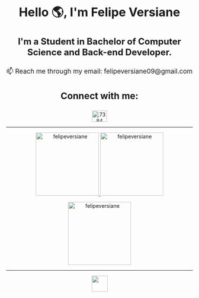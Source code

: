 <h1 align="center" style="font-size: 2.3em;">Hello 🌎, I'm Felipe Versiane</h1>

<h3 align="center" style="font-size: 1.7em;">I'm a Student in Bachelor of Computer Science and Back-end Developer.</h3>

<p align="center" style="font-size: 1.25em;">
  📫 Reach me through my email: felipeversiane09@gmail.com
</p>

<h3 align="center" style="font-size: 1.75em;">Connect with me:</h3>

<p align="center">
  <a href="https://www.linkedin.com/in/felipeversiane/" target="blank">
    <img align="center" src="https://raw.githubusercontent.com/rahuldkjain/github-profile-readme-generator/master/src/images/icons/Social/linked-in-alt.svg" alt="7384" height="30" width="40" />
  </a>
</p>

<hr>

<div align="center">
  <a href="https://github.com/felipeversiane">
    <img height="170em" src="https://github-readme-stats.vercel.app/api/top-langs?username=felipeversiane&show_icons=true&locale=en&layout=compact&theme=tokyonight&hide_border=true&count_private=false" alt="felipeversiane"/>
    <img height="170em" src="https://github-readme-stats.vercel.app/api?username=felipeversiane&show_icons=true&locale=en&layout=compact&theme=tokyonight&hide_border=true&count_private=true" alt="felipeversiane"/>
  </a>
</div>

<p align="center">
  <a href="https://github.com/felipeversiane">
    <img height="170em" src="https://github-readme-streak-stats.herokuapp.com/?user=felipeversiane&&theme=tokyonight&hide_border=true&count_private=true" alt="felipeversiane" />
  </a>
</p>

<hr>

<div align="center">
  <img height="43" src="https://skillicons.dev/icons?i=py,django,go,mongodb,redis,postgresql,nginx,aws,docker,gcp,githubactions,git,github"/>
<div/>
